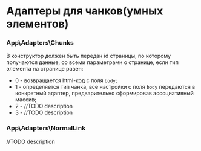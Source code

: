 
# Адаптеры для чанков(умных элементов)

### App\Adapters\Chunks
В конструктор должен быть передан id страницы, по которому получаются данные, 
со всеми параметрами о странице, если тип элемента на странице равен:
 
  + 0 - возвращается html-код c поля `body`;
  + 1 - определяется тип чанка, все настройки c поля `body` 
  передаются в конкретный адаптер, предварительно сформировав ассоциативный массив;
  + 2 - //TODO description
  + 3 - //TODO description
  
  ### App\Adapters\NormalLink
  
  //TODO description
